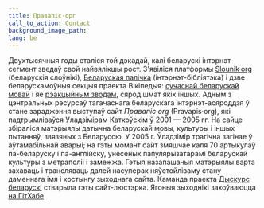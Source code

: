 ```yaml
---
title: Правапіс·орг
call_to_action: Contact
background_image_path:
lang: be
---
```


Двухтысячныя годы сталіся той дэкадай, калі беларускі інтэрнэт сегмент зведаў свой найвялікшы рост. З'явіліся платформы [Slounik·org](http://slounik.org) (беларускія слоўнікі), [Беларуская палічка](http://knihi.com) (інтэрнэт-бібліятэка) і дзве беларускамоўныя секцыя праекта Вікіпедыя: [сучаснай беларускай мовай](https://be.wikipedia.org/) і яе [рэакцыйным зводам](https://be-tarask.wikipedia.org/), сярод шмат якіх іншых. Адным з цэнтральных рэсурсаў тагачаснага беларускага інтэрнэт-асяроддзя ў стане зараджэння выступаў сайт *Правапіс·org* (Pravapis·org), які падтрымліваўся Уладзімірам Каткоўскім ў 2001 — 2005 гг. На сайце збіраліся матэрыялы датычна беларускай мовы, культуры і іншых пытанняў, звязяных з Беларуссю. У 2005 г. Ўладзімір трагічна загінае ў аўтамабільнай аварыі; на гэты момант сайт змяшчае каля 70 артыкулаў па-беларуску і па-англійску, унесеных папулярызатарамі беларускай культуры з метраполіі і замежжа. Гэтыя назапашаныя матэрыялы варта захаваць і трансляваць далей насуперак няўстойліваму стану даменнага імя і хостынгу зыходнага сайта. Каманда праекта [Дыскурс беларускі](https://dyskurs.be) стварыла гэты сайт-люстэрка. Ягоныя зыходнікі захоўваюцца [на ГітХабе](https://github.com/dyskurs/pravapis.org).
